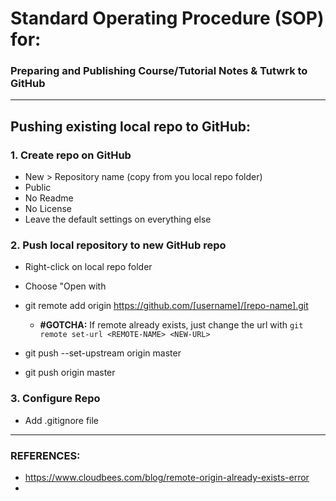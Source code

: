 <link href="../style.css" rel="stylesheet"></link>

# Standard Operating Procedure (SOP) for: 

<h3 class="course-title">Preparing and Publishing Course/Tutorial Notes & Tutwrk to GitHub</h3>

---

## Pushing existing local repo to GitHub:

### 1. Create repo on GitHub
  
- New > Repository name (copy from you local repo folder)
- Public
- No Readme
- No License
- Leave the default settings on everything else
  
### 2. Push local repository to new GitHub repo

- Right-click on local repo folder
- Choose "Open with 
- git remote add origin https://github.com/[username]/[repo-name].git
  
  - **#GOTCHA:** If remote already exists, just change the url with `git remote set-url <REMOTE-NAME> <NEW-URL>`
  
-  git push --set-upstream origin master
- git push origin master
  
### 3. Configure Repo

- Add .gitignore file


---
### REFERENCES:

- https://www.cloudbees.com/blog/remote-origin-already-exists-error
- 
